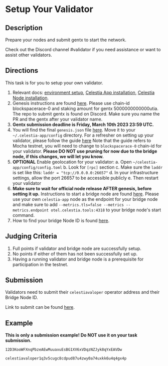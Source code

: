 # Setup Your Validator

## Description

Prepare your nodes and submit gentx to start the network.

Check out the Discord channel #validator if you need assistance
or want to assist other validators.

## Directions

This task is for you to setup your own validator.

1. Relevant docs: [environment setup](https://docs.celestia.org/nodes/environment/),
  [Celestia App installation](https://docs.celestia.org/nodes/celestia-app/),
  [Celestia Node installation](https://docs.celestia.org/nodes/celestia-node/).
2. Genesis instructions are found [here](https://docs.celestia.org/nodes/celestia-app-commands#signing-genesis-for-a-new-network).
  Please use chain-id blockspacerace-0 and staking amount for gentx
  5000000000000utia. The repo to submit gentx is found on Discord.
  Make sure you name the PR and the gentx after your validator name.
3. **Gentx submission deadline is Friday, March 10th 2023 23:59 UTC.**
4. You will find the final `genesis.json` file [here](https://github.com/celestiaorg/networks/blob/master/blockspacerace/genesis.json).
  Move it to your `~/.celestia-app/config` directory. For a refresher
  on setting up your validator, please follow the guide [here](https://docs.celestia.org/nodes/validator-node/)
  Note that the guide refers to Mocha testnet, you will need to
  change to `blockspacerace-0` chain-id for your validator. **Please DO
  NOT use pruning for now due to the bridge node, if this changes, we
  will let you know.**
5. **OPTIONAL** Enable geolocation for your validator:
  a. Open `~/celestia-app/config/config.toml`
  b. Look for `[rpc]` section
  c. Make sure the `laddr` is set like this: `laddr = "tcp://0.0.0.0:26657"`
  d. In your infrastructure settings, allow the port 26657 to be accessible publicly
  e. Then restart your validator
6. **Make sure to wait for official node release AFTER genesis,
  before setting it up.** Instructions to start a bridge
  node are found [here](https://docs.celestia.org/nodes/bridge-node/#deploy-the-celestia-bridge-node).
  Please use your own `celestia-app` node as the endpoint for your
  bridge node and make sure to add
  `--metrics.tls=false --metrics --metrics.endpoint otel.celestia.tools:4318`
  to your bridge node's start command.
7. How to find your bridge Node ID is found [here](../developers/node-gateway-docs.mdx/#post-p2pinfo).

## Judging Criteria

1. Full points if validator and bridge node are successfully setup.
2. No points if either of them has not been successfully set up.
3. Having a running validator and bridge node is a prerequisite for
  participation in the testnet.

## Submission

Validators need to submit their `celestiavaloper` operator address and
their Bridge Node ID.

Link to submit can be found [here](https://celestia.knack.com/theblockspacerace#testnet-portal).

## Example

**This is only a submission example! Do NOT use it on your task submission.**

`12D3KooWFXnqPbzeAEwMuuaxuEsBG1XV6xVDqzNZJyk8qYxEAVDw`

`celestiavaloper1q3v5cugc8cdpud87u4zwy0a74uxkk6u4q4gx4p`
